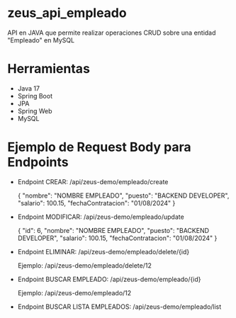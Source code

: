 # zeus_api_empleado
API en JAVA que permite realizar operaciones CRUD sobre una entidad "Empleado" en MySQL

# Herramientas
* Java 17
* Spring Boot
* JPA
* Spring Web
* MySQL

# Ejemplo de Request Body para Endpoints

* Endpoint CREAR: /api/zeus-demo/empleado/create

    {
        "nombre": "NOMBRE EMPLEADO",
        "puesto": "BACKEND DEVELOPER",
        "salario": 100.15,
        "fechaContratacion": "01/08/2024"
    }

* Endpoint MODIFICAR: /api/zeus-demo/empleado/update

    {
        "id": 6,
        "nombre": "NOMBRE EMPLEADO",
        "puesto": "BACKEND DEVELOPER",
        "salario": 100.15,
        "fechaContratacion": "01/08/2024"
    }

* Endpoint ELIMINAR: /api/zeus-demo/empleado/delete/{id}

    Ejemplo: /api/zeus-demo/empleado/delete/12

* Endpoint BUSCAR EMPLEADO: /api/zeus-demo/empleado/{id}

    Ejemplo: /api/zeus-demo/empleado/12

* Endpoint BUSCAR LISTA EMPLEADOS: /api/zeus-demo/empleado/list

